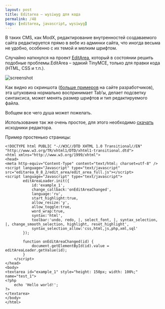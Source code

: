 ```yaml
---
layout: post
title: Editarea – wysiwyg для кода
permalink: /48
tags: [editarea, javascript, wysiwyg]
---
```


В таких CMS, как ModX, редактирование внутренностей создаваемого сайта редактируется прямо в вебе из админки сайта, что иногда весьма не удобно, особенно с их темой и мелким шрифтом.

Случайно наткнулся на проект [EditArea](http://www.cdolivet.com/index.php?page=editArea), который в состоянии решить подобные проблемы.EditArea – эдакий TinyMCE, только для правки кода (HTML, CSS и т.п.).

![screenshot](http://mac-blog.org.ua/wp-content/uploads/editareascreenshot.png)

Как видно из скриншота ([больше примеров](http://www.cdolivet.com/editarea/editarea/exemples/exemple_full.html) на сайте разработчиков), эта штуковина нормально воспринимает Tab’ы, делает подсветку синтаксиса, может менять размер шрифтов и тип редактируемого файла.

Вобщем все чего душа может пожелать.

Использование так же очень простое, для этого необходимо [скачать](http://sourceforge.net/projects/editarea/files/) исходники редактора.

Пример простенько страницы:

    <!DOCTYPE html PUBLIC "-//W3C//DTD XHTML 1.0 Transitional//EN" "http://www.w3.org/TR/xhtml1/DTD/xhtml1-transitional.dtd">
    <html xmlns="http://www.w3.org/1999/xhtml">
    <head>
    <meta http-equiv="Content-Type" content="text/html; charset=utf-8" />
    <script language="Javascript" type="text/javascript" src="editarea_0_8_2/edit_area/edit_area_full.js"></script>
    <script language="Javascript" type="text/javascript">
            editAreaLoader.init({
                id:'example_1',
                change_callback:'onEditAreaChanged',
                language:'ru',
                start_highlight:true,
                allow_resize:'y',
                allow_toggle:true,
                word_wrap:true,
                syntax:'html',
                toolbar:'undo, redo, |, select_font, |, syntax_selection, |, change_smooth_selection, highlight, reset_highlight',
                syntax_selection_allow:'css,html,js,php,xml,sql'
            });

            function onEditAreaChanged(id) {
                document.getElementById(id).value = editAreaLoader.getValue(id);
            }
        </script>
    </head>
    <body>
    <textarea id="example_1" style="height: 150px; width: 100%;" name="test_1">
    <?php
        echo 'Hello world!';
    ?>
    </textarea>
    </body>
    </html>

